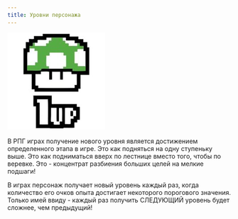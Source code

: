 ```yaml
---
title: Уровни персонажа
---
```


![](../../static/img/Уровни.jpg)

В РПГ играх получение нового уровня является достижением определенного этапа в игре. Это как подняться на одну ступеньку выше. Это как подниматься вверх по лестнице вместо того, чтобы по веревке. Это - концентрат разбиения больших целей на мелкие подшаги!

В играх персонаж получает новый уровень каждый раз, когда количество его очков опыта достигает некоторого порогового значения. Только имей ввиду - каждый раз получить СЛЕДУЮЩИЙ уровень будет сложнее, чем предыдущий!
